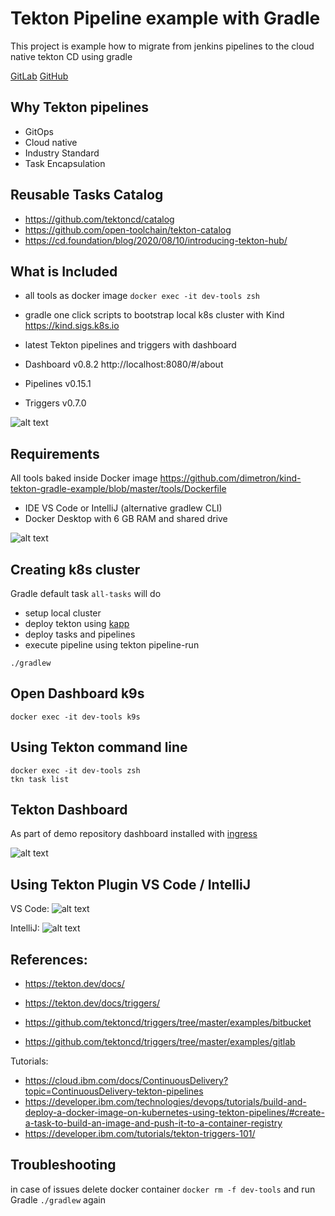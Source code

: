 # Tekton Pipeline example with Gradle 

This project is example how to migrate from jenkins pipelines to the cloud native tekton CD using gradle

[GitLab](https://gitlab.com/dimetron/tekton-pipeline-demo)
[GitHub](https://github.com/dimetron/kind-tekton-gradle-example)

## Why Tekton pipelines

- GitOps
- Cloud native
- Industry Standard 
- Task Encapsulation

## Reusable Tasks Catalog

- https://github.com/tektoncd/catalog
- https://github.com/open-toolchain/tekton-catalog
- https://cd.foundation/blog/2020/08/10/introducing-tekton-hub/


## What is Included

- all tools as docker image ```docker exec -it dev-tools zsh``` 
- gradle one click scripts to bootstrap local k8s cluster with Kind https://kind.sigs.k8s.io
- latest Tekton pipelines and triggers with dashboard

- Dashboard v0.8.2  http://localhost:8080/#/about
- Pipelines v0.15.1
- Triggers  v0.7.0

![alt text](https://github.com/dimetron/kind-tekton-gradle-example/raw/master/docs/k9s.png "k9s")

## Requirements 

All tools baked inside Docker image 
https://github.com/dimetron/kind-tekton-gradle-example/blob/master/tools/Dockerfile

- IDE VS Code or IntelliJ (alternative gradlew CLI)
- Docker Desktop with 6 GB RAM and shared drive

![alt text](https://github.com/dimetron/kind-tekton-gradle-example/raw/master/docs/docker.png "Docker")

## Creating k8s cluster

Gradle default task `all-tasks` will do 

- setup local cluster
- deploy tekton using [kapp](https://get-kapp.io)
- deploy tasks and pipelines
- execute pipeline using tekton pipeline-run

```./gradlew```

## Open Dashboard k9s 

```docker exec -it dev-tools k9s```

## Using Tekton command line

```
docker exec -it dev-tools zsh
tkn task list
```

## Tekton Dashboard 

As part of demo repository dashboard installed with [ingress](http://localhost:8080/#/pipelineruns)

![alt text](https://github.com/dimetron/kind-tekton-gradle-example/raw/master/docs/tekton-dashboard.png "Dashboard")

## Using Tekton Plugin VS Code / IntelliJ

VS Code:
![alt text](https://github.com/dimetron/kind-tekton-gradle-example/raw/master/docs/vs-code-tekton.png "VSCode plugin")

IntelliJ:
![alt text](https://github.com/dimetron/kind-tekton-gradle-example/raw/master/docs/intellij-tekton.png "IDEA plugin")

## References:

- https://tekton.dev/docs/
- https://tekton.dev/docs/triggers/

- https://github.com/tektoncd/triggers/tree/master/examples/bitbucket
- https://github.com/tektoncd/triggers/tree/master/examples/gitlab

Tutorials:
- https://cloud.ibm.com/docs/ContinuousDelivery?topic=ContinuousDelivery-tekton-pipelines
- https://developer.ibm.com/technologies/devops/tutorials/build-and-deploy-a-docker-image-on-kubernetes-using-tekton-pipelines/#create-a-task-to-build-an-image-and-push-it-to-a-container-registry
- https://developer.ibm.com/tutorials/tekton-triggers-101/

## Troubleshooting

in case of issues delete docker container ```docker rm -f dev-tools``` and run Gradle ```./gradlew``` again
